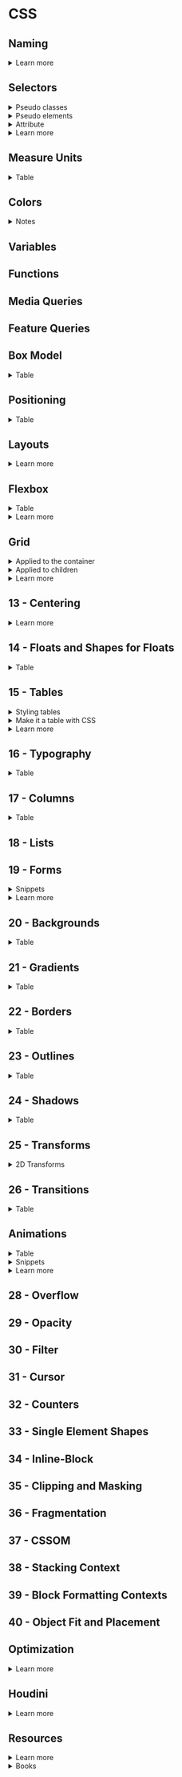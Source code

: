 # CSS
## Naming
<details>
<summary>Learn more</summary>

- [Слова, часто используемые в CSS-классах](https://github.com/yoksel/common-words)

</details>

## Selectors
<details>
<summary>Pseudo classes</summary>

- pseudo classes are dynamic (if we check the checkbox in the DOM - attribute is not added, `input:checked` will select this input but attribute selector `input[checked]` will not)
```CSS
/* forms */
input:checked {}

/* styles based on language */
:lang(ko) {}
```
|Pseudo class|Notes|Level|
|------------|-----|:---:|
|`:not(...)`|- can use: `:not(:last-child)` `:not(p):not(#id)` `:not([attribute])` `:not(.class)`<br>- cannot use: `:not(:not())` `:not(.class-one.class-two)` `:not(::after)`<br>`:not(a span + span ~ span)` (any combined selector)|:deciduous_tree:|
|`:nth-last-child`|from last|:deciduous_tree:|
|`:nth-child(2)`|if the 2nd element is ul, choses, otherwise no|:deciduous_tree:|
|`:only-child`|only one child|:deciduous_tree:|
|`:first-of-type`|with type in mind|:deciduous_tree:|
|`:last-of-type`|with type in mind|:deciduous_tree:|
|`:nth-of-type(2)`||:deciduous_tree:|
|`:nth-last-of-type(2)`||:deciduous_tree:|
|`:only-of-type`|only one of type inside a parent|
|`:empty`|no element or text inside|:deciduous_tree:|
|`:enabled`||:blossom:|
|`:disabled`||:blossom:|
|`:read-write`||:deciduous_tree:|
|`:read-only`||:deciduous_tree:|
|`:required`||:deciduous_tree:|
|`:optional`||:deciduous_tree:|
|`:valid`||:deciduous_tree:|
|`:invalid`||:deciduous_tree:|
|`:in-range`||:seedling:|
|`:out-of-range`||:seedling:|

</details>

<details>
<summary>Pseudo elements</summary>

```CSS
p::first-line {}
p::first-letter {}

p::before {}
p::after {}
```

</details>

<details>
<summary>Attribute</summary>

```CSS
/* exact */
[type="text"] {}
/* starts with 'bar' */
[foo^="bar"] {}
/* ends with 'bar' (good for docs .jpg) */
[foo$="bar"] {}
/* contains 'bar' */
[foo*="bar"] {}
/* 'bar' is a separate word */
[foo~="bar"] {}
/* prefix 'bar', the value has to be either single or followed by '-' */
[foo\|="bar"] {}
```

</details>

<details>
<summary>Learn more</summary>

- [Intriguing CSS Level 4 Selectors](https://webdesign.tutsplus.com/tutorials/intriguing-css-level-4-selectors--cms-29499)
- [Селектор обобщенных родственных элементов](https://habr.com/ru/post/150720/)
- [Article: CSS-селекторы](https://learn.javascript.ru/css-selectors)

</details>

## Measure Units
<details>
<summary>Table</summary>

|Unit|Usage and notes|Level|
|----|---------------|:---:|
|`em`|depends on element's font-size|:deciduous_tree:|

</details>

## Colors
<details>
<summary>Notes</summary>

- `color: currentColor` to reset color to normal text color

</details>

## Variables
## Functions
## Media Queries
## Feature Queries

## Box Model
<details>
<summary>Table</summary>

|Property|Usage and notes|Level|
|--------|---------------|:---:|
|`width`|- block full width<br>- phrasing width = content<br>- input's width by default = `[size]` attribute, doesn't grow into full parent's width|:blossom:|
|`max-width`|counts of parent|:blossom:|
|`height`||:blossom:|
|`margin`|- phrasing only hor margins<br>- vertical margins collapse to the more value (parent 40px, child 60px = 60px after collapse)<br>- vertical margins drop out of parent if parent doesn't have paddings or borders and it's margin is < child's margin<br>- horizontal margins do not collapse|:blossom:|
|`padding`|- phrasing only hor paddings|:blossom:|
|`display`|`none` removes element + makes una11y|:blossom:|
|`visibility`|`hidden` hides the element, but the place is still there, makes una11y|

</details>

## Positioning
<details>
<summary>Table</summary>

|Property|Usage and notes|Level|
|--------|---------------|:---:|
|`position`||:blossom:|
|`top`|- by default all coords = auto<br>- no scroll when extends browser's borders|:blossom:|
|`left`|no scroll when extends browser's borders|:blossom:|
|`bottom`|with scroll when extends browser's borders|:blossom:|
|`right`|with scroll when extends browser's borders|:blossom:|

</details>

## Layouts
<details>
<summary>Learn more</summary>

- [Relearn CSS layout](https://every-layout.dev/)

</details>

## Flexbox
<details>
<summary>Table</summary>

|Property|Usage and notes|Level|
|--------|---------------|:---:|
|`display: flex;`|min and max sizes apply after the basic size is counted (in the very end)|:deciduous_tree:|
|`flex-grow`|- positive int<br>- free space according to coefficient|:deciduous_tree:|
|`flex-shrink`|- positive int number<br>- free shrink according to coefficient<br>- not to shrink = 0<br>- only content shrinks (not paddings or borders)<br>- flex-shrink + multiline flex (only 1 element > container width)|:deciduous_tree:|
|`flex`|- combined property, has problems in some browsers<br>- flex-grow flex-shrink flex-basis<br>- `initial` = 0 1 auto<br>- `auto` = 1 1 auto<br>- `none` = 0 0 auto<br>- `1 0` = 1 0 0%<br>- `1` = 1 1 0%|:seedling:|

</details>

<details>
<summary>Learn more</summary>

- [A Complete Guide to Flexbox](https://css-tricks.com/snippets/css/a-guide-to-flexbox/)
- [Harnessing Flexbox For Today’s Web Apps](https://www.smashingmagazine.com/2015/03/harnessing-flexbox-for-todays-web-apps/)
- [Flexbugs](https://github.com/philipwalton/flexbugs#flexbugs)

</details>

## Grid
<details>
<summary>Applied to the container</summary>

|Property|Usage and notes|Level|
|--------|---------------|:---:|
|`display: grid;`|- children become parents grid elements<br>- elements position on the 2d grid between lines<br>- grids could be layered (default - order in HTML)<br>- `z-index` changes layering|:seedling:|

</details>

<details>
<summary>Applied to children</summary>

|Property|Usage and notes|Level|
|--------|---------------|:---:|
|`grid-column-start: 3;`|starts from 3 vertical line, if end is undefined, ends on next line|:seedling:|
|`grid-column-end: 5;`||:seedling:|
|`grid-column: 3 / 5;`|- start / end<br>- when used without 2nd param, will behave like `-start` property|:seedling:|
|`grid-row-start: 5;`|starts from 5 horizontal line, if end is undefined, ends on next line|:seedling:|
|`grid-row-end: 7;`||:seedling:|
|`grid-row: 5 / 7;`|- start / end<br>- when used without 2nd param, will behave like `-start` property|:seedling:|

</details>

<details>
<summary>Learn more</summary>

- [A Complete Guide to Grid](https://css-tricks.com/snippets/css/complete-guide-grid/)
- [Grid Layout on MDN](https://developer.mozilla.org/en-US/docs/Web/CSS/CSS_Grid_Layout)
- [Grid Resources](https://gridbyexample.com/resources/)

</details>

## 13 - Centering
<details>
<summary>Learn more</summary>

- [Centering in CSS: A Complete Guide](https://css-tricks.com/centering-css-complete-guide/)

</details>

## 14 - Floats and Shapes for Floats
<details>
<summary>Table</summary>

|Property|Usage and notes|Level|
|--------|---------------|:---:|
|`float`|- `left/right/none` basically used to float elements with text<br>- adds sizes to phrasing elements too<br>- shrinks to content<br>- drops out of flow (partially)<br>- block elements after float stop reacting oon float, go up like with `position: absolute;`<br>- inline elements float around the empty side of float element<br>- if all blocks are floats, parent shrinks to 0 height<br>- floats see each other, drop to the next line, but sometimes 'chains' and positions below one of the random floats (awkward behavior)|:seedling:|
|`clear`|`left/right/both/none` forbids floating, if after float - sees it (clearfix pattern)|:seedling:|

</details>

## 15 - Tables
<details>
<summary>Styling tables</summary>

|Property|Usage and notes|Level|
|--------|---------------|:---:|
|`border-collapse`|`collapse` set on `<table>` to avoid double border|:blossom:|
|`border-spacing: 10px 1rem;`|- set on `<table>`<br>- when `border-collapse` != `collapse`<br>- between table and cells|:seedling:|
|`caption-side`|`top`, `bottom`|:seedling:|
|`background-color`|for `<tr>` we can add only background properties, has almost no self styling|:seedling:|
|`vertical-align`|aligns text inside the cell vertically|:seedling:|

</details>

<details>
<summary>Make it a table with CSS</summary>

|Display value|Usage and notes|Level|
|-------------|---------------|:---:|
|`table`|`<table>`|:seedling:|
|`inline-table`||:seedling:|
|`table-row`|`<tr>`|:seedling:|
|`table-cell`|`<td>`|:seedling:|
|`table-caption`|`<caption>`|:seedling:|
|`table-header-group`|`<thead>`|:seedling:|
|`table-row-group`|`<tbody>`|:seedling:|
|`table-footer-group`|`<tfoot>`|:seedling:|
|`table-column`|like a `<col>` tag - empty, used for styling a column one - 1st, two - second ...|:seedling:|
|`table-column-group`|like a `<colgroup>` and child `<col>` tags, empty, styles for every child column|:seedling:|

</details>

<details>
<summary>Learn more</summary>

- [A Complete Guide to the Table Element](https://css-tricks.com/complete-guide-table-element/)

</details>

## 16 - Typography
<details>
<summary>Table</summary>

|Property|Usage and notes|Level|
|--------|---------------|:---:|
|`font-weight`|`bolder`, `lighter` from current or inherited|:blossom:|
|`font-size`|- `px`, `small`, `xx-small` absolute;<br>- `em`, `larger`, `smaller` relative to parent;<br>- `rem` relative to `<html>`|:blossom:|
|`line-height`|`px`, (`%`, coefficient - from font-size)|:blossom:|
|`font-family`|`sans-serif`, `monospace`, `serif`, `cursive`, `fantasy`|:blossom:|
|`text-align`|`start`, `end`, `left`, `right`, `center`, `justify`|:blossom:|
|`font-style`|`normal`, `italic`, `oblique` ('pseudo-italic' made by browser)<br>`vertical-rl`, `vertical-lr`, |:deciduous_tree:|
|`text-transform`|`none`, `uppercase`, `lowercase`, `capitalize`|:blossom:|
|`writing-mode`|`horizontal-tb`|:seedling:|
|`vertical-align`|`baseline`, `top`, `middle`, `bottom`, `%`, `px`<br>for inline element regarding the line<br>used on element, not container<br>`px` or `%` of `line-height`<br>`0%` = `0px` = `baseline` (almost)<br>`px` like `%`, counts > or < side|:deciduous_tree:|
|`color`|`#fff(fff)(ff)`, `rgb(a)`, `hsl(a)`|:blossom:|
|`white-space`|`normal`, `nowrap`<br>`pre`, `pre-wrap` = `<pre>` (pre-wrap to new line if overflow)<br>`break-spaces` = `pre-wrap`, but doesn't touch reserved space<br>`pre-line` = `normal`, but breaks lines on line-break symbol|:seedling:|
|`overflow-wrap`|`normal`, `break-word`|:seedling:|
|`letter-spacing`|`px`, `em`, `rem`, `pt`|:blossom:|
|`text-indent`|+- `%`, `px`, `em`, `pt` indent of the 1st line of the text block (of width)|:seedling:|
|`word-spacing`|`em`, `rem`, `%`, `ch` between words +-, could be used also for inline-blocks and images|:deciduous_tree:|
|`direction`|`ltr`, `rtl` changes columns order, scrollbar position|:seedling:|
|`unicode-bidi`|- `normal` according to used symbols<br>- `embed` according to set direction<br>- `bidi-override` overrides according direction|:seedling:|
|`text-overflow`|- applies only if: 1. one-line block; 2. - overflow is initiated<br>- `clip` default cuts on container size<br>- `ellipsis` - adds `...` in the end|:deciduous_tree:|
|`text-decoration`|`underline`|:deciduous_tree:|
|`text-decoration-line`|`underline`, `line-through`, `overline`, `none`|:deciduous_tree:|
|`text-decoration-style`|`solid`, `double`, `dotted`, `dashed`, `wavy`|:deciduous_tree:|
|`text-decoration-color`|`#fff(fff)(ff)`, `rgb(a)`, `hsl(a)`|:deciduous_tree:|
|`text-shadow`|`1px 1px 1px #000000` x y r-blur (0 default) color (text color default), multiple available|:deciduous_tree:|

</details>

## 17 - Columns
<details>
<summary>Table</summary>

|Property|Usage and notes|Level|
|--------|---------------|:---:|
|`column-count`|int, separates block into equal columns of text|:seedling:|
|`column-width`|min width, if column-count is undefined, browser separates into max available width|:seedling:|
|`column-gap`|`1em` default|:seedling:|

</details>

## 18 - Lists
## 19 - Forms
<details>
<summary>Snippets</summary>

- [Radio button styles](https://freebiesupply.com/blog/css-radio-buttons/)

</details>

<details>
<summary>Learn more</summary>

- [A Sliding Nightmare: Understanding the Range Input](https://css-tricks.com/sliding-nightmare-understanding-range-input/)

</details>

## 20 - Backgrounds
<details>
<summary>Table</summary>

|&nbsp;&nbsp;&nbsp;&nbsp;&nbsp;&nbsp;&nbsp;&nbsp;&nbsp;&nbsp;&nbsp;&nbsp;&nbsp;&nbsp;Property&nbsp;&nbsp;&nbsp;&nbsp;&nbsp;&nbsp;&nbsp;&nbsp;&nbsp;&nbsp;&nbsp;&nbsp;&nbsp;&nbsp;|Usage and notes|Level|
|------------------------|---------------|:---:|
|`background-color`|`#fff(fff)(ff)` `rgb(a)` `hsl(a)`|:blossom:|
|`background-image`|- `url('bg.jpg')` image layers on color<br>- when multiple - 1st is upper|:blossom:|
|`background-repeat`|- `repeat`, `repeat-x(y)` `no-repeat`<br>- `round` repeated parts shrink or grow<br>- `space` adds space between<br>- could be different by x or y|:deciduous_tree:|
|`background-position`|- x y `left` `center` `right` `top` `bottom`<br>- `50%` `50px` +-<br>- `right 30px top 20px` - from any block corner|:deciduous_tree:|
|`background-attachment`|-`scroll` default<br>`fixed` adds very simple parallax effect|:deciduous_tree:|
|`background-size`|-`auto auto` default<br>- `100px, 100% 50%`<br>- `contain` reserves proportions, max sizes with full fill possible, could not cover the whole container<br>- `cover` reserves proportions, min possible sizes to cover the whole container, if block and img proportions are different, img cuts|:deciduous_tree:|
|`background-origin`|- `padding-box` (-borders) default<br>- `border-box` (+padding+borders)<br>- `content-box` (-padding-borders)|:deciduous_tree:|
|`background-clip`|- `border-box` default doesn't cut<br>- `padding-box` cuts till borders<br>- `content-box` cuts with paddings|:seedling:|
|`background`|complex property order `[bc] [bi] [br] [bp] [ba]`|:deciduous_tree:|

</details>

## 21 - Gradients
<details>
<summary>Table</summary>

|&nbsp;&nbsp;&nbsp;&nbsp;&nbsp;&nbsp;&nbsp;&nbsp;&nbsp;&nbsp;&nbsp;&nbsp;&nbsp;&nbsp;&nbsp;&nbsp;&nbsp;&nbsp;&nbsp;&nbsp;&nbsp;&nbsp;&nbsp;&nbsp;Function&nbsp;&nbsp;&nbsp;&nbsp;&nbsp;&nbsp;&nbsp;&nbsp;&nbsp;&nbsp;&nbsp;&nbsp;&nbsp;&nbsp;&nbsp;&nbsp;&nbsp;&nbsp;&nbsp;&nbsp;&nbsp;&nbsp;&nbsp;&nbsp;|Usage and notes|Level|
|--------|---------------|:---:|
|`linear-gradient()`|- `[to top], yellow, green, red, black`<br>- `to bottom` default<br>- `top`, `bottom`, `left`, `right` straight<br>- `right top`, `right bottom` diagonal<br>- `90deg`, `-90deg`<br>- diagonal always to corners, `45deg` not<br>- `red 0%, yellow 100%` adds the color stop, the most colorful point, where other color starts<br>- if for siblings, add same color stop, sharp transition (like stripes)|:deciduous_tree:|
|`repeating-linear-gradient()`|- gradient size (fragment) = last color stop, to see the repetition gradient size should be < element size<br>- if 1st and last colors are the same, the transition will be sharp, equal colors needed<br>- color stop usually px, but % could be used too<br>- can imitate linear-gradient + bg-size + repeat|:deciduous_tree:|

</details>

## 22 - Borders
<details>
<summary>Table</summary>

|Property|Usage and notes|Level|
|--------|---------------|:---:|
|`border-style`|- `groove` looks like carved into the page<br>- `ridge` opposite to `groove`|:seedling:|
|`border-radius`|- tl tr br bl<br>- of a circle corner radius<br>- `10px 20px 30px 40px / 5px 15px 25px 35px`|:blossom:|
|`border-top-left-radius`|`30px 15px` hor vert, could be different|:blossom:|
|`border-image`|complex property|:seedling:|
|`border-image-source`|- `url('bg.png')` or gradients also work<br>- by default fills only corners with the whole background-image|:seedling:|
|`border-image-slice`|- `px`, `%` paddings from sides of image to 4 lines<br>- `fill` will fill center too|:seedling:|
|`border-image-repeat`|`stretch` default, can use different to hor and vert<br>- `round` grows evenly<br>- `space` leaves space between|:seedling:|
|`border-image-width`|> border-width = under content|:seedling:|
|`border-image-outset`|almost = `outline-offset`, moves border out of elements borders, evenly grows the image (no neg numbers)|:seedling:|
|||:seedling:|

</details>

## 23 - Outlines
<details>
<summary>Table</summary>

|Property|Usage and notes|Level|
|--------|---------------|:---:|
|`outline`|- `1px solid #000`<br>- can't use only for some sides<br>- styles like a border|:deciduous_tree:|
|`outline-offset`|+- outline position|:deciduous_tree:|
|`outline-style`|- `groove` looks like carved into the page<br>- `ridge` opposite to `groove`|:seedling:|

</details>

## 24 - Shadows
<details>
<summary>Table</summary>

|Property|Usage and notes|Level|
|--------|---------------|:---:|
|`box-shadow`|- `[inset] x y [blur] [spread] [color]`<br>- `blur` less = more strict<br>- `spread` +more -less than element<br>- `color` default = `color` of the element<br>- if only `spread` with + looks like border<br>- `blur` + `spread` negative = light shadow<br>- `blur` + no `spread` = default shadow<br>- `blur` > `spread` = darker than default<br>- `blur` < `spread` = too dark shadow<br>- multi shadows = upper in the list = upper layering|:deciduous_tree:|

</details>

## 25 - Transforms
<details>
<summary>2D Transforms</summary>

|Property or function|Usage and notes|Level|
|--------|---------------|:---:|
|`transform`|`translate(...) rotate(...)` order matters|:deciduous_tree:|
|`translateX()`<br>`translateY()`<br>`translate(X, [Y])`|if no Y, Y = 0|:deciduous_tree:|
|`scaleX()`<br>`scaleY()`<br>`scale(X, [Y])`|- if no Y, Y = X (base point = 1)<br>- `0` shrinks the element, couldn't see (invisible)<br>- if negative num, element rotates (mirrors)|:seedling:|
|`rotate()`|- `180deg`<br>- by default relatively elements center<br>- rotates with coordinate grid|:deciduous_tree:|
|`skewX()`<br>`skewY()`<br>`skew(X, [Y])`|- if no Y, Y = 0, but `skew()` has bugs<br>- x = +left -right<br>- y = +down -up|:seedling:|
|`transform-origin`|- `X [Y]` if Y is unset, Y = 50%<br>- `50% 50%` default<br>- `px`, `em`, `%`, `left-right`, `top-bottom`<br>- with `rotate` changes the axis<br>- with `scale` to what place shrink<br>- with `scale(0)` to `scale(1)` could be added different effects|:seedling:|

</details>

## 26 - Transitions
<details>
<summary>Table</summary>

|Property|Usage and notes|Level|
|--------|---------------|:---:|
|`transition`|`width 1s ease-in 2s` duration, delay complex property|:deciduous_tree:|
|`transition-duration`|`1s`, `300ms` default applied to all properties|:blossom:|
|`transition-property`|`width`, `height`, `opacity` if different duration, order must be the same|:deciduous_tree:|
|`transition-delay`|`1s`, `300ms` delay before start|:blossom:|
|`transition-timing-function`|- `ease` default = `cubic-bezier(0, 0.42, 0, 1, 1)`<br>- `linear` even<br>- `ease-in`, `ease-out`, `ease-in-out`<br>- `cubic-bezier(0, X1, Y1, X2, Y2)` X, Y coords form 0 to 1<br>- `steps(6, end)` int count, keyword for direction<br>- animates like 'dashes'<br>- first/last step executes evenly with start/end of the transition|:deciduous_tree:|

</details>

## Animations
<details>
<summary>Table</summary>

|Property|Usage and notes|Level|
|--------|---------------|:---:|
|`@keyframes <name> {}`|- `0% { width: 100%; }`<br>- start and end steps are either `from ... to` or `0% 100%`, steps inside are in `%`<br>- if no start point, animation runs from basic elements state to 1st existing step<br>- if there is no last step, after last inner step animation runs backwards to initial state<br>- steps could be in any order, but chronological preferred|:deciduous_tree:|
|`animation`|`<name> 1s` one element can have multiple animations|:deciduous_tree:|
|`animation-name`|`name1, name2`|:deciduous_tree:|
|`animation-duration`|`1s`, `300ms`|:deciduous_tree:|
|`animation-iteration-count`|- `0` won't run<br>- positive int = runs count<br>- `infinite`|:deciduous_tree:|
|`animation-direction`|- `normal`, `reverse`<br>- `alternate` when count > 1 odd = `normal`, even = `reverse`<br>- `alternate-reverse`|:deciduous_tree:|
|`animation-delay`|`1s`, `300ms` delay before start|:deciduous_tree:|
|`animation-fill-mode`|- if animation effect visible when ends<br>- `forwards` keeps the final state (even when several runs or `reverse`)<br>- `backwards` keeps state initial or `0%` / `from`<br>- if `delay` + `backwards` = styles `from` / `0%` apply before delay (animation starts)<br>- `both` = `forwards` + `backwards`|:deciduous_tree:|
|`animation-play-state`|- `running` default<br>- `paused` stopped|:deciduous_tree:|
|`animation-timing-function`|- `ease` slow-slow default<br>- `linear` evenly<br>- `ease-in` slow-fast<br>- `ease-out` fast-slow<br>- `ease-in-out` almost like `ease`, but more intensive<br>- `cubic-bezier(...)`<br>- `steps(6, start)`|:deciduous_tree:|

</details>

<details>
<summary>Snippets</summary>

- [Hovers, loaders](https://emilkowalski.github.io/css-effects-snippets/)
- [Different animations](https://animate.style/)

</details>

<details>
<summary>Learn more</summary>

- [Creating smooth CSS animations — even with a heavy DOM](https://medium.com/purpledesign/creating-smooth-css-animations-even-with-a-heavy-dom-212cb80441a9)

</details>

## 28 - Overflow
## 29 - Opacity
## 30 - Filter
## 31 - Cursor
## 32 - Counters
## 33 - Single Element Shapes
## 34 - Inline-Block
## 35 - Clipping and Masking
## 36 - Fragmentation
## 37 - CSSOM
## 38 - Stacking Context
## 39 - Block Formatting Contexts
## 40 - Object Fit and Placement
## Optimization

<details>
<summary>Learn more</summary>

- [CSS triggers](https://csstriggers.com/)

</details>

## Houdini
<details>
<summary>Learn more</summary>

- [Houdini](https://css-houdini.rocks/js-in-css/)

</details>

## Resources
<details>
<summary>Learn more</summary>

- [CSS Reference](https://tympanus.net/codrops/css_reference/)
- [State of CSS 2019](https://2019.stateofcss.com/)
- [Refactoring (the way we talk about) CSS](https://noti.st/rachelandrew/VqOEAa/refactoring-the-way-we-talk-about-css#sNdvV9Y)

</details>

<details>
<summary>Books</summary>

- [Cascading Style Sheets: The Definitive Guide, 2nd Edition](http://shop.oreilly.com/product/9780596005252.do)
- [CSS: The Missing Manual, 4th Edition](http://shop.oreilly.com/product/0636920036357.do)

</details>

